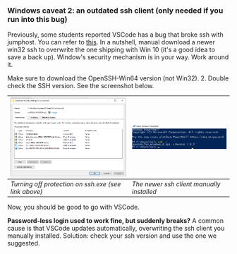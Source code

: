 ### Windows caveat 2: an outdated ssh client (only needed if you run into this bug)

Previously, some students reported VSCode has a bug that broke ssh with jumphost. You can refer to [this](https://github.com/microsoft/vscode-remote-release/issues/18#issuecomment-507258777). In a nutshell, manual download a newer win32 ssh to overwrite the one shipping with Win 10 (it's a good idea to save a back up). Window's security mechanism is in your way. Work around it. 

Make sure to download the OpenSSH-Win64 version (not Win32). 2. Double check the SSH version. See the screenshot below.

| ![](images/vscode-ssh-override.png)                  | ![](images/win-ssh-version.png)           |
| ---------------------------------------------------- | ----------------------------------------- |
| *Turning off protection on ssh.exe (see link above)* | *The newer ssh client manually installed* |

Now, you should be good to go with VSCode. 

**Password-less login used to work fine, but suddenly breaks?** A common cause is that VSCode updates automatically, overwriting the ssh client you manually installed. Solution: check your ssh version and use the one we suggested. 